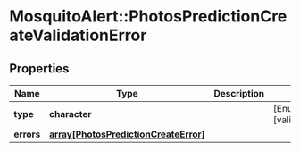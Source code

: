 # MosquitoAlert::PhotosPredictionCreateValidationError


## Properties
Name | Type | Description | Notes
------------ | ------------- | ------------- | -------------
**type** | **character** |  | [Enum: [validation_error]] 
**errors** | [**array[PhotosPredictionCreateError]**](PhotosPredictionCreateError.md) |  | 


